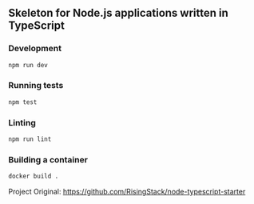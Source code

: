## Skeleton for Node.js applications written in TypeScript

### Development

```bash
npm run dev
```

### Running tests

```bash
npm test
```

### Linting

```bash
npm run lint
```

### Building a container

```bash
docker build .
```
Project Original: https://github.com/RisingStack/node-typescript-starter 